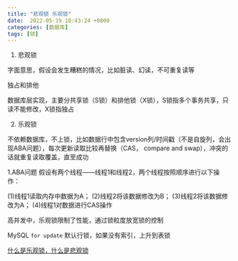 ```yaml
---
title: "悲观锁 乐观锁"
date:  2022-05-19 10:43:24 +0800
categories: [数据库]
tags: [锁]
---
```


1. 悲观锁

字面意思，假设会发生糟糕的情况，比如脏读、幻读，不可重复读等

独占和排他

数据库层实现，主要分共享锁（S锁）和排他锁（X锁），S锁指多个事务共享，只读不能修改，X锁指独占

2. 乐观锁

不依赖数据库，不上锁，比如数据行中包含version列/时间戳（不是自旋列，会出现ABA问题），每次更新读取比较再替换（CAS， compare and swap），冲突的话就重复读取覆盖，直至成功

1.ABA问题 假设有两个线程——线程1和线程2，两个线程按照顺序进行以下操作：

(1)线程1读取内存中数据为A；
(2)线程2将该数据修改为B；
(3)线程2将该数据修改为A；
(4)线程1对数据进行CAS操作


高并发中，乐观锁限制了性能，通过锁粒度放宽锁的控制

MySQL `for update` 默认行锁，如果没有索引，上升到表锁




[什么是乐观锁，什么是悲观锁](https://www.jianshu.com/p/d2ac26ca6525)
